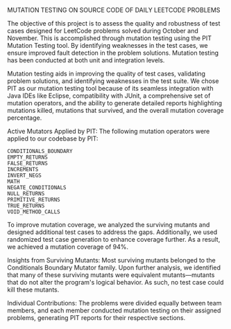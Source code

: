MUTATION TESTING ON SOURCE CODE OF DAILY LEETCODE PROBLEMS

The objective of this project is to assess the quality and robustness of test cases designed for LeetCode problems solved during October and November. This is accomplished through mutation testing using the PIT Mutation Testing tool. By identifying weaknesses in the test cases, we ensure improved fault detection in the problem solutions. Mutation testing has been conducted at both unit and integration levels.

Mutation testing aids in improving the quality of test cases, validating problem solutions, and identifying weaknesses in the test suite. We chose PIT as our mutation testing tool because of its seamless integration with Java IDEs like Eclipse, compatibility with JUnit, a comprehensive set of mutation operators, and the ability to generate detailed reports highlighting mutations killed, mutations that survived, and the overall mutation coverage percentage.

Active Mutators Applied by PIT:
The following mutation operators were applied to our codebase by PIT:

    CONDITIONALS_BOUNDARY
    EMPTY_RETURNS
    FALSE_RETURNS
    INCREMENTS
    INVERT_NEGS
    MATH
    NEGATE_CONDITIONALS
    NULL_RETURNS
    PRIMITIVE_RETURNS
    TRUE_RETURNS
    VOID_METHOD_CALLS

To improve mutation coverage, we analyzed the surviving mutants and designed additional test cases to address the gaps. Additionally, we used randomized test case generation to enhance coverage further. As a result, we achieved a mutation coverage of 94%.

Insights from Surviving Mutants:
Most surviving mutants belonged to the Conditionals Boundary Mutator family. Upon further analysis, we identified that many of these surviving mutants were equivalent mutants—mutants that do not alter the program's logical behavior. As such, no test case could kill these mutants.

Individual Contributions:
The problems were divided equally between team members, and each member conducted mutation testing on their assigned problems, generating PIT reports for their respective sections.
